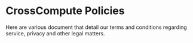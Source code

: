 # CrossCompute Policies

Here are various document that detail our terms and conditions regarding service, privacy and other legal matters.
